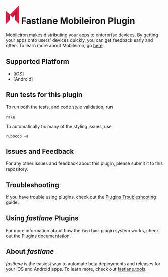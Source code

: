 

# ![Fastlane Mobileiron Plugin](icon.png) Fastlane Mobileiron Plugin

Mobileiron makes distributing your apps to enterprise devices. By getting your apps onto users' devices quickly, you can get feedback early and often. To learn more about Mobileiron, go [here](https://www.mobileiron.com/en/products/uem).


## Supported Platform
 - [iOS]
 - [Android]

## Run tests for this plugin

To run both the tests, and code style validation, run

```
rake
```

To automatically fix many of the styling issues, use
```
rubocop -a
```

## Issues and Feedback

For any other issues and feedback about this plugin, please submit it to this repository.

## Troubleshooting

If you have trouble using plugins, check out the [Plugins Troubleshooting](https://docs.fastlane.tools/plugins/plugins-troubleshooting/) guide.

## Using _fastlane_ Plugins

For more information about how the `fastlane` plugin system works, check out the [Plugins documentation](https://docs.fastlane.tools/plugins/create-plugin/).

## About _fastlane_

_fastlane_ is the easiest way to automate beta deployments and releases for your iOS and Android apps. To learn more, check out [fastlane.tools](https://fastlane.tools).
